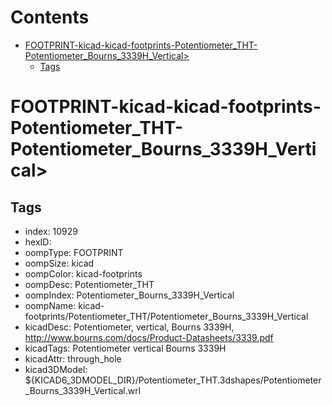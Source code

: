 



Contents
========

* [FOOTPRINT-kicad-kicad-footprints-Potentiometer_THT-Potentiometer_Bourns_3339H_Vertical>](#footprint-kicad-kicad-footprints-potentiometer_tht-potentiometer_bourns_3339h_vertical)
	* [Tags](#tags)

# FOOTPRINT-kicad-kicad-footprints-Potentiometer_THT-Potentiometer_Bourns_3339H_Vertical>

## Tags

- index: 10929
- hexID: 
- oompType: FOOTPRINT
- oompSize: kicad
- oompColor: kicad-footprints
- oompDesc: Potentiometer_THT
- oompIndex: Potentiometer_Bourns_3339H_Vertical
- oompName: kicad-footprints/Potentiometer_THT/Potentiometer_Bourns_3339H_Vertical
- kicadDesc: Potentiometer, vertical, Bourns 3339H, http://www.bourns.com/docs/Product-Datasheets/3339.pdf
- kicadTags: Potentiometer vertical Bourns 3339H
- kicadAttr: through_hole
- kicad3DModel: ${KICAD6_3DMODEL_DIR}/Potentiometer_THT.3dshapes/Potentiometer_Bourns_3339H_Vertical.wrl
